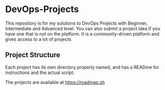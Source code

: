 # DevOps-Projects

This repository is for my solutions to DevOps Projects with Beginner, Intermediate and Advanced level.
You can also submit a project idea if you have one that is not on the platform.
It is a community-driven platform and gives access to a lot of projects

## Project Structure
Each project has its own directory properly named, and has a READme for instructions and the actual script.

The projects are available at https://roadmap.sh
